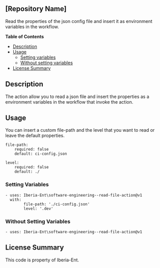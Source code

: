 ## [Repository Name]

Read the properties of the json config file and insert it as environment variables in the workflow.


**Table of Contents**

<!-- toc -->

- [Description](#description)
- [Usage](#usage)
    + [Setting variables](#setting-variables)
    + [Without setting variables](#without-setting-variables)
- [License Summary](#license-summary)

<!-- tocstop -->


## Description
The action allow you to read a json file and insert the properties as a environment variables in the workflow that invoke the action.

## Usage
You can insert a custom file-path and the level that you want to read or leave the default properties.

	file-path:
		required: false
		default: ci-config.json
		
	level:
		required: false
		default: ./

### Setting Variables

	- uses: Iberia-Ent\software-engineering--read-file-action@v1
	  with: 
			file-path: './ci-config.json'
			level: '.dev'
		
### Without Setting Variables

	- uses: Iberia-Ent\software-engineering--read-file-action@v1
	  
## License Summary
This code is property of Iberia-Ent.